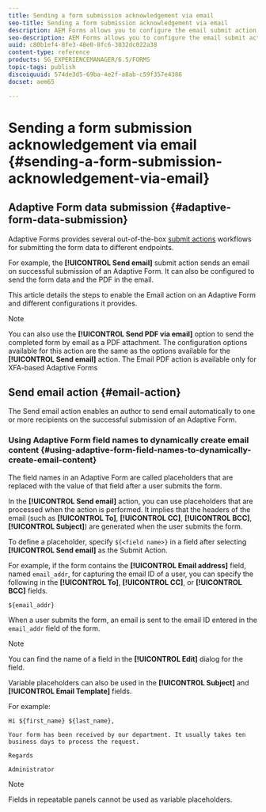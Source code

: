 ```yaml
---
title: Sending a form submission acknowledgement via email
seo-title: Sending a form submission acknowledgement via email
description: AEM Forms allows you to configure the email submit action that sends an acknowledgement to a user on submitting the form.
seo-description: AEM Forms allows you to configure the email submit action that sends an acknowledgement to a user on submitting the form.
uuid: c80b1ef4-8fe3-48e0-8fc6-3032dc022a38
content-type: reference
products: SG_EXPERIENCEMANAGER/6.5/FORMS
topic-tags: publish
discoiquuid: 574de3d5-69ba-4e2f-a8ab-c59f357e4386
docset: aem65

---
```


# Sending a form submission acknowledgement via email {#sending-a-form-submission-acknowledgement-via-email}

## Adaptive Form data submission {#adaptive-form-data-submission}

Adaptive Forms provides several out-of-the-box [submit actions](configuring-submit-actions.md) workflows for submitting the form data to different endpoints.

For example, the **[!UICONTROL Send email]** submit action sends an email on successful submission of an Adaptive Form. It can also be configured to send the form data and the PDF in the email.

This article details the steps to enable the Email action on an Adaptive Form and different configurations it provides.

>[!NOTE]
>
>You can also use the **[!UICONTROL Send PDF via email]** option to send the completed form by email as a PDF attachment. The configuration options available for this action are the same as the options available for the **[!UICONTROL Send email]** action. The Email PDF action is available only for XFA-based Adaptive Forms

## Send email action {#email-action}

The Send email action enables an author to send email automatically to one or more recipients on the successful submission of an Adaptive Form.

<!-- >>[!NOTE]
>
>To use the Send email action, you need to configure the AEM mail service as described in [Configuring the mail service](/help/sites-administering/notification.md#configuring-the-mail-service).

### Enabling Send email action on an Adaptive Form {#enabling-email-action-on-an-adaptive-form}

1. Open an Adaptive Form in **[!UICONTROL edit]** mode.

1. In the **[!UICONTROL Content]** tab, tap **[!UICONTROL Form Container]** and tap ![configure](assets/configure-icon.svg) to view the Adaptive Form properties.  

1. In the **[!UICONTROL Submission]** section, select **[!UICONTROL Send email]** from the **[!UICONTROL Submit Action]** drop-down list.  

   ![Submit actions](assets/submission-actions.png)

1. Specify valid email IDs in the **[!UICONTROL To]**, **[!UICONTROL CC]**, and **[!UICONTROL BCC]** fields.

   Specify the subject and the body of the email in the **[!UICONTROL Subject]** and **[!UICONTROL Email Template]** fields, respectively.

   You can also specify variable placeholders in the fields, in which case, the values of the fields are processed when the form is successfully submitted by an end user. For more information, see [Using Adaptive Form field names to dynamically create email content](form-submission-receipt-via-email.md#p-using-adaptive-form-field-names-to-dynamically-create-email-content-p).

   Select **[!UICONTROL Include attachments]** if the form includes file attachments and you want to attach these files in the email.

   >[!NOTE]
   >
   >If you choose the **[!UICONTROL Send PDF via Email]** option, you must select the Include attachments option.

1. Click ![save](assets/save_icon.svg) to save the changes. -->

### Using Adaptive Form field names to dynamically create email content {#using-adaptive-form-field-names-to-dynamically-create-email-content}

The field names in an Adaptive Form are called placeholders that are replaced with the value of that field after a user submits the form.

In the **[!UICONTROL Send email]** action, you can use placeholders that are processed when the action is performed. It implies that the headers of the email (such as **[!UICONTROL To]**, **[!UICONTROL CC]**, **[!UICONTROL BCC]**, **[!UICONTROL Subject]**) are generated when the user submits the form.

To define a placeholder, specify `${<field name>}` in a field after selecting **[!UICONTROL Send email]** as the Submit Action.

For example, if the form contains the **[!UICONTROL Email address]** field, named `email_addr`, for capturing the email ID of a user, you can specify the following in the **[!UICONTROL To]**, **[!UICONTROL CC]**, or **[!UICONTROL BCC]** fields.

`${email_addr}`

When a user submits the form, an email is sent to the email ID entered in the `email_addr` field of the form.

>[!NOTE]
>
>You can find the name of a field in the **[!UICONTROL Edit]** dialog for the field.

Variable placeholders can also be used in the **[!UICONTROL Subject]** and **[!UICONTROL Email Template]** fields.

For example:

`Hi ${first_name} ${last_name},`

`Your form has been received by our department. It usually takes ten business days to process the request.`

`Regards`

`Administrator`

>[!NOTE]
>
>Fields in repeatable panels cannot be used as variable placeholders.

